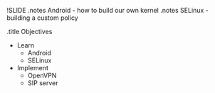 !SLIDE
.notes Android - how to build our own kernel
.notes SELinux - building a custom policy

.title Objectives

* Learn 
  * Android
  * SELinux
* Implement
  * OpenVPN
  * SIP server
